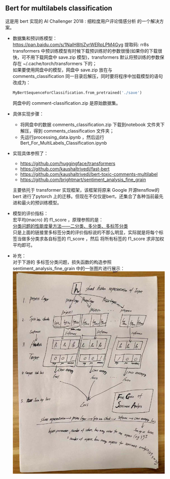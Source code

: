 ## Bert for multilabels classification

这是用 bert 实现的 AI Challenger 2018 : 细粒度用户评论情感分析 的一个解决方案。 
    
- 数据集和预训练模型：https://pan.baidu.com/s/1NaIH8ItjZyrWERpLPM4Gyg 提取码: rr8s  
transformers 中预训练模型有时候下载预训练好的参数很慢(如果你的下载很快，可不用下载网盘中 save.zip 模型)，transformers 默认将预训练的参数保存在 ~/.cache/torch/transformers 下的；  
如果要使用网盘中的模型，网盘中 save.zip 放在与 comments_classification 同一目录后解压，同时要将程序中加载模型的语句改成为：  
    ```python
    MyBertSequenceForClassification.from_pretrained('./save')
    ```
    网盘中的 comment-classification.zip 是原始数据集。

- 具体实现步骤： 
    - 将网盘中的数据 comments_classification.zip 下载到notebook 文件夹下解压，得到 comments_classification 文件夹；
    - 先运行processing_data.ipynb ，然后运行 Bert_For_MultiLabels_Classification.ipynb 


- 实现具体参照了：
     - https://github.com/huggingface/transformers
     - https://github.com/kaushaltrivedi/fast-bert
     - https://github.com/kaushaltrivedi/bert-toxic-comments-multilabel
     - https://github.com/brightmart/sentiment_analysis_fine_grain  

    主要依托于 transformer 实现框架，该框架将原来 Google 开源tensflow的bert 进行了pytorch 上的迁移。但现在不仅仅是bert，还集合了各种当前最先进和最火的预训练模型。  
- 模型的评价指标：  
宏平均(macro) 的 f1_score ，原理参照的是：  
[分类问题的性能度量方法——二分类、多分类、多标签分类](https://zhuanlan.zhihu.com/p/51125423)  
只是上面的链接里多标签分类的评价指标说的不那么明显，实际就是将每个标签当做多分类求各自标签的 f1_score ，然后 将所有标签的 f1_score 求非加权平均即可。

- 补充：   
    对于下游的 多标签分类问题，损失函数的构造参照 sentiment_analysis_fine_grain 中的一张图片进行展示：
![pic](./pics/fine_grain.jpg)


